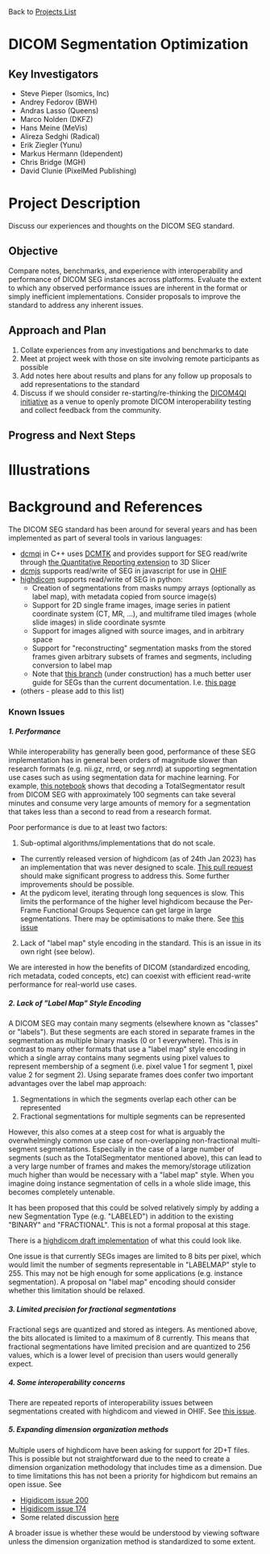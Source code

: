 Back to [Projects List](../../README.md#ProjectsList)

# DICOM Segmentation Optimization

## Key Investigators

- Steve Pieper (Isomics, Inc)
- Andrey Fedorov (BWH)
- Andras Lasso (Queens)
- Marco Nolden (DKFZ)
- Hans Meine (MeVis)
- Alireza Sedghi (Radical)
- Erik Ziegler (Yunu)
- Markus Hermann (Idependent)
- Chris Bridge (MGH)
- David Clunie (PixelMed Publishing)

# Project Description

Discuss our experiences and thoughts on the DICOM SEG standard.

## Objective

Compare notes, benchmarks, and experience with interoperability and performance of DICOM SEG instances across platforms.
Evaluate the extent to which any observed performance issues are inherent in the format or simply inefficient implementations.
Consider proposals to improve the standard to address any inherent issues.

## Approach and Plan

1. Collate experiences from any investigations and benchmarks to date
2. Meet at project week with those on site involving remote participants as possible
3. Add notes here about results and plans for any follow up proposals to add representations to the standard
4. Discuss if we should consider re-starting/re-thinking the [DICOM4QI initiative](https://dicom4qi.readthedocs.io/en/latest/) as a venue to openly promote DICOM interoperability testing and collect feedback from the community. 

## Progress and Next Steps


# Illustrations

# Background and References

The DICOM SEG standard has been around for several years and has been implemented as part of several tools in various languages:
* [dcmqi](https://github.com/QIICR/dcmqi) in C++ uses [DCMTK]([url](https://dicom.offis.de/dcmtk.php.en)) and provides support for SEG read/write through [the Quantitative Reporting extension](https://github.com/QIICR/QuantitativeReporting) to 3D Slicer
* [dcmjs](https://github.com/dcmjs-org/dcmjs) supports read/write of SEG in javascript for use in [OHIF](https://ohif.org/)
* [highdicom](https://github.com/ImagingDataCommons/highdicom) supports read/write of SEG in python:
  - Creation of segmentations from masks numpy arrays (optionally as label map), with metadata copied from source image(s)
  - Support for 2D single frame images, image series in patient coordinate system (CT, MR, ...), and multiframe tiled images (whole slide images) in slide coordinate sysmte
  - Support for images aligned with source images, and in arbitrary space
  - Support for "reconstructing" segmentation masks from the stored frames given arbitrary subsets of frames and segments, including conversion to label map
  - Note that [this branch](https://github.com/ImagingDataCommons/highdicom/tree/docs/seg_explanation)
    (under construction) has a much better user guide for SEGs than the current
    documentation. I.e. [this page](https://github.com/ImagingDataCommons/highdicom/blob/docs/seg_explanation/docs/seg.rst)
* (others - please add to this list)

### Known Issues

##### 1. Performance

While interoperability has generally been good, performance of these SEG
implementation has in general been orders of magnitude slower than research
formats (e.g. nii.gz, nrrd, or seg.nrrd) at supporting segmentation use cases
such as using segmentation data for machine learning.  For example, [this
notebook](https://colab.research.google.com/drive/1ZLqJwDIO1XKnnjOzClkSq8RIawm3sp9M)
shows that decoding a TotalSegmentator result from DICOM SEG with approximately
100 segments can take several minutes and consume very large amounts of memory
for a segmentation that takes less than a second to read from a research
format.

Poor performance is due to at least two factors:
1. Sub-optimal algorithms/implementations that do not scale.
  - The currently released version of highdicom (as of 24th Jan 2023) has an
    implementation that was never designed to scale. [This pull
    request](https://github.com/ImagingDataCommons/highdicom/pull/208) should
    make significant progress to address this. Some further improvements should
    be possible.
  - At the pydicom level, iterating through long sequences is slow.
    This limits the performance of the higher level highdicom because the
    Per-Frame Functional Groups Sequence can get large in large segmentations.
    There may be optimisations to make there. See [this
    issue](https://github.com/pydicom/pydicom/issues/1728)
2. Lack of "label map" style encoding in the standard. This is an issue in its
   own right (see below).

We are interested in how the benefits of DICOM (standardized encoding, rich
metadata, coded concepts, etc) can coexist with efficient read-write
performance for real-world use cases.

##### 2. Lack of "Label Map" Style Encoding

A DICOM SEG may contain many segments (elsewhere known as "classes" or
"labels"). But these segments are each stored in separate frames in the
segmentation as multiple binary masks (0 or 1 everywhere). This is in contrast
to many other formats that use a "label map" style encoding in which a single
array contains many segments using pixel values to represent membership of a
segment (i.e. pixel value 1 for segment 1, pixel value 2 for segment 2). Using
separate frames does confer two important advantages over the label map
approach:

1. Segmentations in which the segments overlap each other can be represented
2. Fractional segmentations for multiple segments can be represented

However, this also comes at a steep cost for what is arguably the
overwhelmingly common use case of non-overlapping non-fractional multi-segment
segmentations. Especially in the case of a large number of segments (such as
the TotalSegmentator mentioned above), this can lead to a very large number of
frames and makes the memory/storage utilization much higher than would be
necessary with a "label map" style. When you imagine doing instance
segmentation of cells in a whole slide image, this becomes completely untenable.

It has been proposed that this could be solved relatively simply by
adding a new Segmentation Type (e.g. "LABELED") in addition to the existing
"BINARY" and "FRACTIONAL". This is not a formal proposal at this stage.

There is a [highdicom draft
implementation](https://github.com/ImagingDataCommons/highdicom/pull/184) of
what this could look like.

One issue is that currently SEGs images are limited to 8 bits per pixel, which
would limit the number of segments representable in "LABELMAP" style to 255.
This may not be high enough for some applications (e.g. instance segmentation).
A proposal on "label map" encoding should consider whether this limitation
should be relaxed.

##### 3. Limited precision for fractional segmentations

Fractional segs are quantized and stored as integers. As mentioned above, the
bits allocated is limited to a maximum of 8 currently. This means that
fractional segmentations have limited precision and are quantized to 256
values, which is a lower level of precision than users would generally expect.

##### 4. Some interoperability concerns

There are repeated reports of interoperability issues between segmentations
created with highdicom and viewed in OHIF. See [this
issue](https://github.com/OHIF/Viewers/issues/2833).

##### 5. Expanding dimension organization methods

Multiple users of highdicom have been asking for support for 2D+T files. This
is possible but not straightforward due to the need to create a dimension
organization methodology that includes time as a dimension. Due to time
limitations this has not been a priority for highdicom but remains an open
issue. See

- [Higidicom issue 200](https://github.com/ImagingDataCommons/highdicom/issues/200)
- [Higidicom issue 174](https://github.com/ImagingDataCommons/highdicom/issues/174)
- Some related discussion [here](https://github.com/ImagingDataCommons/highdicom/issues/159)

A broader issue is whether these would be understood by viewing software unless
the dimension organization method is standardized to some extent.
